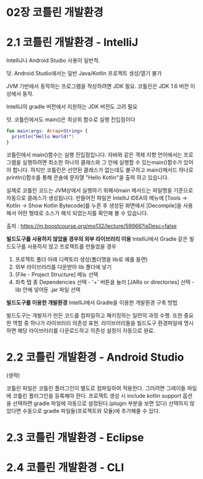 # 02장 코틀린 개발환경

# 2.1 코틀린 개발환경 - IntelliJ
IntelliJ나 Android Studio 사용이 일반적. 

덧. Android Studio에서는 일반 Java/Kotlin 프로젝트 생성/열기 불가

JVM 기반에서 동작하는 프로그램을 작성하려면 JDK 필요. 코틀린은 JDK 1.6 버전 이상에서 동작. 

IntelliJ의 gradle 버전에서 지원하는 JDK 버전도 고려 필요

덧. 코틀린에서도 main()은 최상위 함수로 실행 진입점이다
```kotlin
fun main(args: Array<String> {
  println("Hello World!")
}
```

코틀린에서 main()함수는 실행 진입점입니다. 자바와 같은 객체 지향 언어에서는 프로그램을 실행하려면 최소한 하나의 클래스와 그 안에 실행할 수 있는main()함수가 있어야 합니다. 하지만 코틀린은 선언된 클래스가 없는데도 불구하고 main()메서드 하나로 println()함수를 통해 콘솔에 문자열 "Hello Kotlin"을 출력 하고 있습니다.

실제로 코틀린 코드는 JVM상에서 실행하기 위해서main 메서드는 파일명을 기준으로 자동으로 클래스가 생성됩니다. 만들어진 파일은 IntelliJ IDEA의 메뉴에 [Tools → Kotlin → Show Kotlin Bytecode]를 누른 후 생성된 화면에서 [Decompile]을 사용해서 어떤 형태로 소스가 해석 되었는지를 확인해 볼 수 있습니다.

출처 : https://m.boostcourse.org/mo132/lecture/59966?isDesc=false

**빌드도구를 사용하지 않았을 경우의 외부 라이브러리 이용**
IntelliJ에서 Gradle 같은 빌드도구를 사용하지 않고 프로젝트를 만들었을 경우
1. 프로젝트 폴더 아래 디렉토리 생성(폴더명을 lib로 예를 들면)
2. 외부 라이브러리를 다운받아 lib 폴더에 넣기
3. [File - Project Structure] 메뉴 선택
4. 좌측 탭 중 Dependencies 선택 - '+' 버튼을 눌러 [JARs or directories] 선택 - lib 안에 넣어둔 .jar 파일 선택

**빌드도구를 이용한 개발환경**
IntelliJ에서 Gradle을 이용한 개발환경 구축 방법

빌드도구는 개발자가 만든 코드를 컴파일하고 패키징하는 일련의 과정 수행. 또한 중요한 역할 중 하나가 라이브러리 의존성 표현. 라이브러리들을 빌드도구 환경파일에 명시하면 해당 라이브러리를 다운로드하고 의존성 설정이 자동으로 완료.

# 2.2 코틀린 개발환경 - Android Studio
(생략)

코틀린 파일은 코틀린 플러그인이 별도로 컴파일하여 적용한다. 그러려면 그레이들 파일에 코틀린 플러그인을 등록해야 한다. 프로젝트 생성 시 include kotlin support 옵션을 선택하면 gradle 파일에 자동으로 설정된다.(plugin 부분을 보면 있다) 선택하지 않았다면 수동으로 gradle 파일들(프로젝트와 모듈)에 추가해줄 수 있다.

# 2.3 코틀린 개발환경 - Eclipse
# 2.4 코틀린 개발환경 - CLI
